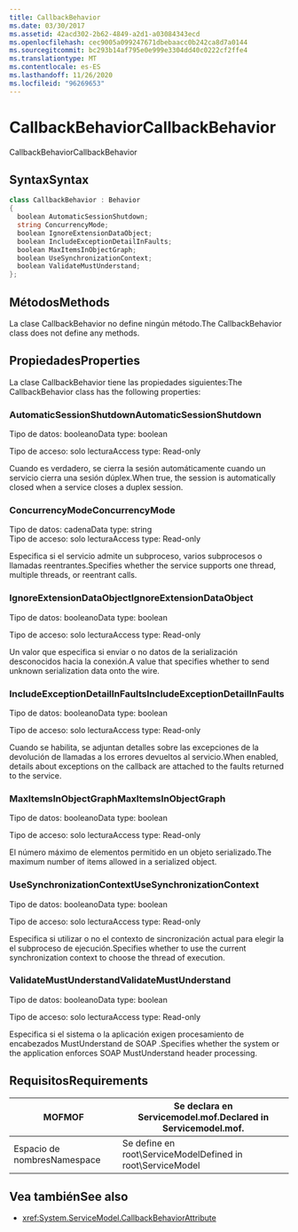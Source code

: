 ```yaml
---
title: CallbackBehavior
ms.date: 03/30/2017
ms.assetid: 42acd302-2b62-4849-a2d1-a03084343ecd
ms.openlocfilehash: cec9005a099247671dbebaacc0b242ca8d7a0144
ms.sourcegitcommit: bc293b14af795e0e999e3304dd40c0222cf2ffe4
ms.translationtype: MT
ms.contentlocale: es-ES
ms.lasthandoff: 11/26/2020
ms.locfileid: "96269653"
---
```

# <a name="callbackbehavior"></a><span data-ttu-id="4be69-102">CallbackBehavior</span><span class="sxs-lookup"><span data-stu-id="4be69-102">CallbackBehavior</span></span>

<span data-ttu-id="4be69-103">CallbackBehavior</span><span class="sxs-lookup"><span data-stu-id="4be69-103">CallbackBehavior</span></span>  
  
## <a name="syntax"></a><span data-ttu-id="4be69-104">Syntax</span><span class="sxs-lookup"><span data-stu-id="4be69-104">Syntax</span></span>  
  
```csharp
class CallbackBehavior : Behavior  
{  
  boolean AutomaticSessionShutdown;  
  string ConcurrencyMode;  
  boolean IgnoreExtensionDataObject;  
  boolean IncludeExceptionDetailInFaults;  
  boolean MaxItemsInObjectGraph;  
  boolean UseSynchronizationContext;  
  boolean ValidateMustUnderstand;  
};  
```  
  
## <a name="methods"></a><span data-ttu-id="4be69-105">Métodos</span><span class="sxs-lookup"><span data-stu-id="4be69-105">Methods</span></span>  

 <span data-ttu-id="4be69-106">La clase CallbackBehavior no define ningún método.</span><span class="sxs-lookup"><span data-stu-id="4be69-106">The CallbackBehavior class does not define any methods.</span></span>  
  
## <a name="properties"></a><span data-ttu-id="4be69-107">Propiedades</span><span class="sxs-lookup"><span data-stu-id="4be69-107">Properties</span></span>  

 <span data-ttu-id="4be69-108">La clase CallbackBehavior tiene las propiedades siguientes:</span><span class="sxs-lookup"><span data-stu-id="4be69-108">The CallbackBehavior class has the following properties:</span></span>  
  
### <a name="automaticsessionshutdown"></a><span data-ttu-id="4be69-109">AutomaticSessionShutdown</span><span class="sxs-lookup"><span data-stu-id="4be69-109">AutomaticSessionShutdown</span></span>  

 <span data-ttu-id="4be69-110">Tipo de datos: booleano</span><span class="sxs-lookup"><span data-stu-id="4be69-110">Data type: boolean</span></span>  
  
 <span data-ttu-id="4be69-111">Tipo de acceso: solo lectura</span><span class="sxs-lookup"><span data-stu-id="4be69-111">Access type: Read-only</span></span>  
  
 <span data-ttu-id="4be69-112">Cuando es verdadero, se cierra la sesión automáticamente cuando un servicio cierra una sesión dúplex.</span><span class="sxs-lookup"><span data-stu-id="4be69-112">When true, the session is automatically closed when a service closes a duplex session.</span></span>  
  
### <a name="concurrencymode"></a><span data-ttu-id="4be69-113">ConcurrencyMode</span><span class="sxs-lookup"><span data-stu-id="4be69-113">ConcurrencyMode</span></span>  

 <span data-ttu-id="4be69-114">Tipo de datos: cadena</span><span class="sxs-lookup"><span data-stu-id="4be69-114">Data type: string</span></span>  
<span data-ttu-id="4be69-115">Tipo de acceso: solo lectura</span><span class="sxs-lookup"><span data-stu-id="4be69-115">Access type: Read-only</span></span>  
  
 <span data-ttu-id="4be69-116">Especifica si el servicio admite un subproceso, varios subprocesos o llamadas reentrantes.</span><span class="sxs-lookup"><span data-stu-id="4be69-116">Specifies whether the service supports one thread, multiple threads, or reentrant calls.</span></span>  
  
### <a name="ignoreextensiondataobject"></a><span data-ttu-id="4be69-117">IgnoreExtensionDataObject</span><span class="sxs-lookup"><span data-stu-id="4be69-117">IgnoreExtensionDataObject</span></span>  

 <span data-ttu-id="4be69-118">Tipo de datos: booleano</span><span class="sxs-lookup"><span data-stu-id="4be69-118">Data type: boolean</span></span>  
  
 <span data-ttu-id="4be69-119">Tipo de acceso: solo lectura</span><span class="sxs-lookup"><span data-stu-id="4be69-119">Access type: Read-only</span></span>  
  
 <span data-ttu-id="4be69-120">Un valor que especifica si enviar o no datos de la serialización desconocidos hacia la conexión.</span><span class="sxs-lookup"><span data-stu-id="4be69-120">A value that specifies whether to send unknown serialization data onto the wire.</span></span>  
  
### <a name="includeexceptiondetailinfaults"></a><span data-ttu-id="4be69-121">IncludeExceptionDetailInFaults</span><span class="sxs-lookup"><span data-stu-id="4be69-121">IncludeExceptionDetailInFaults</span></span>  

 <span data-ttu-id="4be69-122">Tipo de datos: booleano</span><span class="sxs-lookup"><span data-stu-id="4be69-122">Data type: boolean</span></span>  
  
 <span data-ttu-id="4be69-123">Tipo de acceso: solo lectura</span><span class="sxs-lookup"><span data-stu-id="4be69-123">Access type: Read-only</span></span>  
  
 <span data-ttu-id="4be69-124">Cuando se habilita, se adjuntan detalles sobre las excepciones de la devolución de llamadas a los errores devueltos al servicio.</span><span class="sxs-lookup"><span data-stu-id="4be69-124">When enabled, details about exceptions on the callback are attached to the faults returned to the service.</span></span>  
  
### <a name="maxitemsinobjectgraph"></a><span data-ttu-id="4be69-125">MaxItemsInObjectGraph</span><span class="sxs-lookup"><span data-stu-id="4be69-125">MaxItemsInObjectGraph</span></span>  

 <span data-ttu-id="4be69-126">Tipo de datos: booleano</span><span class="sxs-lookup"><span data-stu-id="4be69-126">Data type: boolean</span></span>  
  
 <span data-ttu-id="4be69-127">Tipo de acceso: solo lectura</span><span class="sxs-lookup"><span data-stu-id="4be69-127">Access type: Read-only</span></span>  
  
 <span data-ttu-id="4be69-128">El número máximo de elementos permitido en un objeto serializado.</span><span class="sxs-lookup"><span data-stu-id="4be69-128">The maximum number of items allowed in a serialized object.</span></span>  
  
### <a name="usesynchronizationcontext"></a><span data-ttu-id="4be69-129">UseSynchronizationContext</span><span class="sxs-lookup"><span data-stu-id="4be69-129">UseSynchronizationContext</span></span>  

 <span data-ttu-id="4be69-130">Tipo de datos: booleano</span><span class="sxs-lookup"><span data-stu-id="4be69-130">Data type: boolean</span></span>  
  
 <span data-ttu-id="4be69-131">Tipo de acceso: solo lectura</span><span class="sxs-lookup"><span data-stu-id="4be69-131">Access type: Read-only</span></span>  
  
 <span data-ttu-id="4be69-132">Especifica si utilizar o no el contexto de sincronización actual para elegir la el subproceso de ejecución.</span><span class="sxs-lookup"><span data-stu-id="4be69-132">Specifies whether to use the current synchronization context to choose the thread of execution.</span></span>  
  
### <a name="validatemustunderstand"></a><span data-ttu-id="4be69-133">ValidateMustUnderstand</span><span class="sxs-lookup"><span data-stu-id="4be69-133">ValidateMustUnderstand</span></span>  

 <span data-ttu-id="4be69-134">Tipo de datos: booleano</span><span class="sxs-lookup"><span data-stu-id="4be69-134">Data type: boolean</span></span>  
  
 <span data-ttu-id="4be69-135">Tipo de acceso: solo lectura</span><span class="sxs-lookup"><span data-stu-id="4be69-135">Access type: Read-only</span></span>  
  
 <span data-ttu-id="4be69-136">Especifica si el sistema o la aplicación exigen procesamiento de encabezados MustUnderstand de SOAP .</span><span class="sxs-lookup"><span data-stu-id="4be69-136">Specifies whether the system or the application enforces SOAP MustUnderstand header processing.</span></span>  
  
## <a name="requirements"></a><span data-ttu-id="4be69-137">Requisitos</span><span class="sxs-lookup"><span data-stu-id="4be69-137">Requirements</span></span>  
  
|<span data-ttu-id="4be69-138">MOF</span><span class="sxs-lookup"><span data-stu-id="4be69-138">MOF</span></span>|<span data-ttu-id="4be69-139">Se declara en Servicemodel.mof.</span><span class="sxs-lookup"><span data-stu-id="4be69-139">Declared in Servicemodel.mof.</span></span>|  
|---------|-----------------------------------|  
|<span data-ttu-id="4be69-140">Espacio de nombres</span><span class="sxs-lookup"><span data-stu-id="4be69-140">Namespace</span></span>|<span data-ttu-id="4be69-141">Se define en root\ServiceModel</span><span class="sxs-lookup"><span data-stu-id="4be69-141">Defined in root\ServiceModel</span></span>|  
  
## <a name="see-also"></a><span data-ttu-id="4be69-142">Vea también</span><span class="sxs-lookup"><span data-stu-id="4be69-142">See also</span></span>

- <xref:System.ServiceModel.CallbackBehaviorAttribute>
